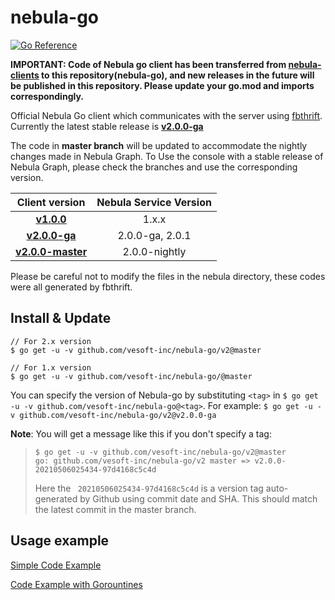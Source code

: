 # nebula-go
[![Go Reference](https://pkg.go.dev/badge/github.com/vesoft-inc/nebula-go/v2.svg)](https://pkg.go.dev/github.com/vesoft-inc/nebula-go/v2)

**IMPORTANT: Code of Nebula go client has been transferred from [nebula-clients](https://github.com/vesoft-inc/nebula-clients) to this repository(nebula-go), and new releases in the future will be published in this repository.
Please update your go.mod and imports correspondingly.**

Official Nebula Go client which communicates with the server using [fbthrift](https://github.com/facebook/fbthrift/). Currently the latest stable release is **[v2.0.0-ga](https://github.com/vesoft-inc/nebula-go/tree/release-v2.0.0-ga)**

The code in **master branch** will be updated to accommodate the nightly changes made in Nebula Graph.
To Use the console with a stable release of Nebula Graph, please check the branches and use the corresponding version.

| Client version | Nebula Service Version|
|:--------------:|:-------------------:|
|   **[v1.0.0](https://github.com/vesoft-inc/nebula-go/tree/v1.0)**              |       1.x.x         |
|   **[v2.0.0-ga](https://github.com/vesoft-inc/nebula-go/tree/v2.0.0-ga)**      |       2.0.0-ga, 2.0.1    |
|   **[v2.0.0-master](https://github.com/vesoft-inc/nebula-go/tree/master)**     |       2.0.0-nightly |


Please be careful not to modify the files in the nebula directory, these codes were all generated by fbthrift.

## Install & Update

```shell
// For 2.x version
$ go get -u -v github.com/vesoft-inc/nebula-go/v2@master

// For 1.x version
$ go get -u -v github.com/vesoft-inc/nebula-go/@master
```
You can specify the version of Nebula-go by substituting `<tag>` in `$ go get -u -v github.com/vesoft-inc/nebula-go@<tag>`.
For example: `$ go get -u -v github.com/vesoft-inc/nebula-go/v2@v2.0.0-ga`

**Note**: You will get a message like this if you don't specify a tag:
> ```
> $ go get -u -v github.com/vesoft-inc/nebula-go/v2@master
> go: github.com/vesoft-inc/nebula-go/v2 master => v2.0.0-20210506025434-97d4168c5c4d
> ```
> Here the ` 20210506025434-97d4168c5c4d` is a version tag auto-generated by Github using commit date and SHA.
> This should match the latest commit in the master branch.

## Usage example

[Simple Code Example](https://github.com/vesoft-inc/nebula-go/tree/master/basic_example/graph_client_basic_example.go)

[Code Example with Gorountines](https://github.com/vesoft-inc/nebula-go/tree/master/gorountines_example/graph_client_goroutines_example.go)


